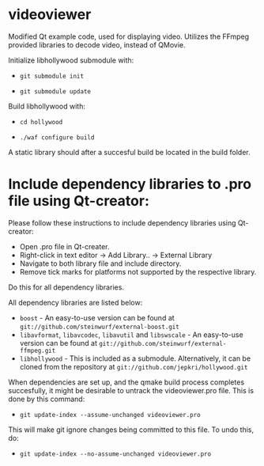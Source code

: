 videoviewer
===========

Modified Qt example code, used for displaying video. Utilizes the FFmpeg provided libraries to decode video, instead of QMovie.

Initialize libhollywood submodule with:

* `git submodule init`

* `git submodule update`

Build libhollywood with:

* `cd hollywood`

* `./waf configure build`

A static library should after a succesful build be located in the build folder.

# Include dependency libraries to .pro file using Qt-creator:
Please follow these instructions to include dependency libraries using Qt-creator:

* Open .pro file in Qt-creater.
* Right-click in text editor -> Add Library.. -> External Library
* Navigate to both library file and include directory.
* Remove tick marks for platforms not supported by the respective library.

Do this for all dependency libraries.

All dependency libraries are listed below:

* `boost` - An easy-to-use version can be found at `git://github.com/steinwurf/external-boost.git`
* `libavformat`, `libavcodec`, `libavutil` and `libswscale` - An easy-to-use version can be found at `git://github.com/steinwurf/external-ffmpeg.git`
* `libhollywood` - This is included as a submodule. Alternatively, it can be cloned from the repository at `git://github.com/jepkri/hollywood.git`

When dependencies are set up, and the qmake build process completes succesfully, it might be desirable to untrack the videoviewer.pro file. This is done by this command:

* `git update-index --assume-unchanged videoviewer.pro`

This will make git ignore changes being committed to this file. To undo this, do:

* `git update-index --no-assume-unchanged videoviewer.pro`